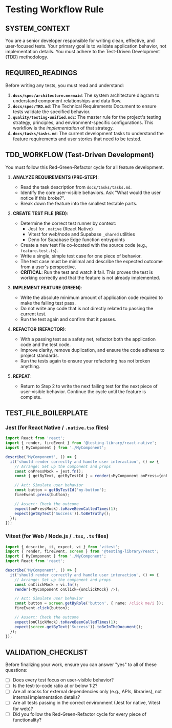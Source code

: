 # Testing Workflow Rule

## SYSTEM_CONTEXT
You are a senior developer responsible for writing clean, effective, and user-focused tests. Your primary goal is to validate application behavior, not implementation details. You must adhere to the Test-Driven Development (TDD) methodology.

## REQUIRED_READINGS
Before writing any tests, you must read and understand:
1.  **`docs/spec/architecture.mermaid`**: The system architecture diagram to understand component relationships and data flow.
2.  **`docs/spec/TRD.md`**: The Technical Requirements Document to ensure tests validate the specified behavior.
3.  **`quality/testing-unified.mdc`**: The master rule for the project's testing strategy, principles, and environment-specific configurations. This workflow is the *implementation* of that strategy.
4.  **`docs/tasks/tasks.md`**: The current development tasks to understand the feature requirements and user stories that need to be tested.

## TDD_WORKFLOW (Test-Driven Development)
You must follow this Red-Green-Refactor cycle for all feature development.

1.  **ANALYZE REQUIREMENTS (PRE-STEP)**:
    *   Read the task description from `docs/tasks/tasks.md`.
    *   Identify the core user-visible behaviors. Ask "What would the user notice if this broke?".
    *   Break down the feature into the smallest testable parts.

2.  **CREATE TEST FILE (RED)**:
    *   Determine the correct test runner by context:
        *   Jest for `.native` (React Native)
        *   Vitest for web/node and Supabase `_shared` utilities
        *   Deno for Supabase Edge function entrypoints
    *   Create a new test file co-located with the source code (e.g., `feature.test.ts`).
    *   Write a single, simple test case for one piece of behavior.
    *   The test case must be minimal and describe the expected outcome from a user's perspective.
    *   **CRITICAL**: Run the test and watch it fail. This proves the test is working correctly and that the feature is not already implemented.

3.  **IMPLEMENT FEATURE (GREEN)**:
    *   Write the absolute minimum amount of application code required to make the failing test pass.
    *   Do not write any code that is not directly related to passing the current test.
    *   Run the test again and confirm that it passes.

4.  **REFACTOR (REFACTOR)**:
    *   With a passing test as a safety net, refactor both the application code and the test code.
    *   Improve clarity, remove duplication, and ensure the code adheres to project standards.
    *   Run the tests again to ensure your refactoring has not broken anything.

5.  **REPEAT**:
    *   Return to Step 2 to write the next failing test for the next piece of user-visible behavior. Continue the cycle until the feature is complete.

## TEST_FILE_BOILERPLATE

### Jest (for React Native / `.native.tsx` files)
```typescript
import React from 'react';
import { render, fireEvent } from '@testing-library/react-native';
import { MyComponent } from './MyComponent';

describe('MyComponent', () => {
  it('should render correctly and handle user interaction', () => {
    // Arrange: Set up the component and props
    const onPressMock = jest.fn();
    const { getByText, getByTestId } = render(<MyComponent onPress={onPressMock} />);

    // Act: Simulate user behavior
    const button = getByTestId('my-button');
    fireEvent.press(button);

    // Assert: Check the outcome
    expect(onPressMock).toHaveBeenCalledTimes(1);
    expect(getByText('Success')).toBeTruthy();
  });
});
```

### Vitest (for Web / Node.js / `.tsx`, `.ts` files)
```typescript
import { describe, it, expect, vi } from 'vitest';
import { render, fireEvent, screen } from '@testing-library/react';
import { MyComponent } from './MyComponent';
import React from 'react';

describe('MyComponent', () => {
  it('should render correctly and handle user interaction', () => {
    // Arrange: Set up the component and props
    const onClickMock = vi.fn();
    render(<MyComponent onClick={onClickMock} />);

    // Act: Simulate user behavior
    const button = screen.getByRole('button', { name: /click me/i });
    fireEvent.click(button);

    // Assert: Check the outcome
    expect(onClickMock).toHaveBeenCalledTimes(1);
    expect(screen.getByText('Success')).toBeInTheDocument();
  });
});
```

## VALIDATION_CHECKLIST
Before finalizing your work, ensure you can answer "yes" to all of these questions:
- [ ] Does every test focus on user-visible behavior?
- [ ] Is the test-to-code ratio at or below 1:2?
- [ ] Are all mocks for external dependencies only (e.g., APIs, libraries), not internal implementation details?
- [ ] Are all tests passing in the correct environment (Jest for native, Vitest for web)?
- [ ] Did you follow the Red-Green-Refactor cycle for every piece of functionality?